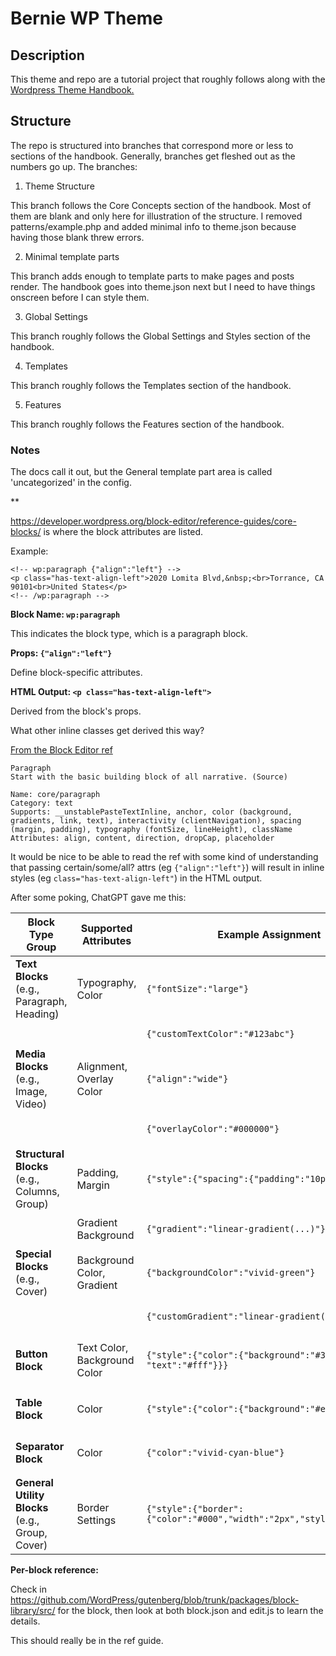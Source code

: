 # Bernie WP Theme

## Description

This theme and repo are a tutorial project that roughly follows along with the [Wordpress Theme Handbook.](https://developer.wordpress.org/themes/)

## Structure

The repo is structured into branches that correspond more or less to sections of the handbook. Generally, branches get fleshed out as the numbers go up. The branches:

  1. Theme Structure
   
   This branch follows the Core Concepts section of the handbook. Most of them are blank and only here for illustration of the structure. I removed patterns/example.php and added minimal info to theme.json because having those blank threw errors.

   2. Minimal template parts

  This branch adds enough to template parts to make pages and posts render. The handbook goes into theme.json next but I need to have things onscreen before I can style them.

  3. Global Settings

  This branch roughly follows the Global Settings and Styles section of the handbook.

  4. Templates

  This branch roughly follows the Templates section of the handbook.

  5. Features
   
  This branch roughly follows the Features section of the handbook.

  ### Notes

The docs call it out, but the General template part area is called 'uncategorized' in the config.

**

https://developer.wordpress.org/block-editor/reference-guides/core-blocks/ is where the block attributes are listed. 

Example: 
```
<!-- wp:paragraph {"align":"left"} -->
<p class="has-text-align-left">2020 Lomita Blvd,&nbsp;<br>Torrance, CA 90101<br>United States</p>
<!-- /wp:paragraph -->
```

**Block Name: `wp:paragraph`**

This indicates the block type, which is a paragraph block. 

**Props: `{"align":"left"}`**

Define block-specific attributes.

**HTML Output: `<p class="has-text-align-left">`**

Derived from the block's props. 

What other inline classes get derived this way? 

[From the Block Editor ref](https://developer.wordpress.org/block-editor/reference-guides/core-blocks/#paragraph)

```
Paragraph
Start with the basic building block of all narrative. (Source)

Name: core/paragraph
Category: text
Supports: __unstablePasteTextInline, anchor, color (background, gradients, link, text), interactivity (clientNavigation), spacing (margin, padding), typography (fontSize, lineHeight), className
Attributes: align, content, direction, dropCap, placeholder
```

It would be nice to be able to read the ref with some kind of understanding that passing certain/some/all? attrs (eg  `{"align":"left"}`) will result in inline styles (eg `class="has-text-align-left"`) in the HTML output. 

After some poking, ChatGPT gave me this:

| Block Type Group                 | Supported Attributes | Example Assignment                        | Resulting CSS Class(es)                                  |
|----------------------------------|----------------------|-------------------------------------------|----------------------------------------------------------|
| **Text Blocks** (e.g., Paragraph, Heading) | Typography, Color   | `{"fontSize":"large"}`                    | `has-large-font-size`                                    |
|                                  |                      | `{"customTextColor":"#123abc"}`           | `has-text-color`                                         |
| **Media Blocks** (e.g., Image, Video)        | Alignment, Overlay Color | `{"align":"wide"}`                      | `alignwide`                                              |
|                                  |                      | `{"overlayColor":"#000000"}`               | `has-black-overlay-color`                                |
| **Structural Blocks** (e.g., Columns, Group) | Padding, Margin   | `{"style":{"spacing":{"padding":"10px"}}}`| `has-custom-padding`                                     |
|                                  | Gradient Background  | `{"gradient":"linear-gradient(...)"}`      | `has-linear-gradient-background`                         |
| **Special Blocks** (e.g., Cover) | Background Color, Gradient | `{"backgroundColor":"vivid-green"}`    | `has-vivid-green-background-color`                       |
|                                  |                      | `{"customGradient":"linear-gradient(...)}` | `has-custom-gradient-background`                         |
| **Button Block**                 | Text Color, Background Color | `{"style":{"color":{"background":"#333", "text":"#fff"}}}` | `has-text-color-white has-background-color-dark`        |
| **Table Block**                  | Color                | `{"style":{"color":{"background":"#eee"}}}`| `has-background-color-light-grey`                        |
| **Separator Block**              | Color                | `{"color":"vivid-cyan-blue"}`              | `has-vivid-cyan-blue-background-color`                   |
| **General Utility Blocks** (e.g., Group, Cover) | Border Settings | `{"style":{"border":{"color":"#000","width":"2px","style":"solid"}}}` | `has-border-color-black has-border-width-2 has-border-style-solid` |

**Per-block reference:**

Check in https://github.com/WordPress/gutenberg/blob/trunk/packages/block-library/src/ for the block, then look at both block.json and edit.js to learn the details.

This should really be in the ref guide.
